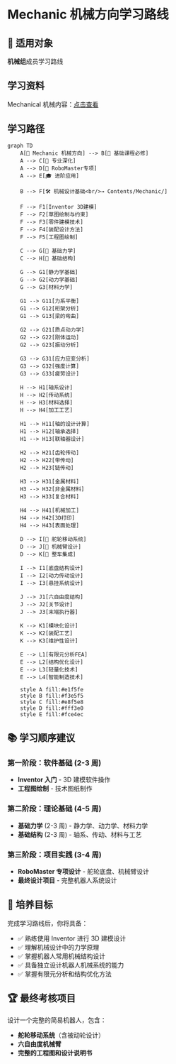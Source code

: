 # Mechanic 机械方向学习路线

## 🔧 适用对象

**机械组**成员学习路线

## 学习资料

Mechanical 机械内容：[点击查看](../../Contents/Mechanic/README.md)

## 学习路径

```mermaid
graph TD
    A[🔧 Mechanic 机械方向] --> B[🔰 基础课程必修]
    A --> C[🎯 专业深化]
    A --> D[🤖 RoboMaster专项]
    A --> E[🎓 进阶应用]

    B --> F[🛠️ 机械设计基础<br/>→ Contents/Mechanic/]

    F --> F1[Inventor 3D建模]
    F --> F2[草图绘制与约束]
    F --> F3[零件建模技术]
    F --> F4[装配设计方法]
    F --> F5[工程图绘制]

    C --> G[📐 基础力学]
    C --> H[🔧 基础结构]

    G --> G1[静力学基础]
    G --> G2[动力学基础]
    G --> G3[材料力学]

    G1 --> G11[力系平衡]
    G1 --> G12[桁架分析]
    G1 --> G13[梁的弯曲]

    G2 --> G21[质点动力学]
    G2 --> G22[刚体运动]
    G2 --> G23[振动分析]

    G3 --> G31[应力应变分析]
    G3 --> G32[强度计算]
    G3 --> G33[疲劳设计]

    H --> H1[轴系设计]
    H --> H2[传动系统]
    H --> H3[材料选择]
    H --> H4[加工工艺]

    H1 --> H11[轴的设计计算]
    H1 --> H12[轴承选择]
    H1 --> H13[联轴器设计]

    H2 --> H21[齿轮传动]
    H2 --> H22[带传动]
    H2 --> H23[链传动]

    H3 --> H31[金属材料]
    H3 --> H32[非金属材料]
    H3 --> H33[复合材料]

    H4 --> H41[机械加工]
    H4 --> H42[3D打印]
    H4 --> H43[表面处理]

    D --> I[🚗 舵轮移动系统]
    D --> J[🦾 机械臂设计]
    D --> K[🔗 整车集成]

    I --> I1[底盘结构设计]
    I --> I2[动力传动设计]
    I --> I3[悬挂系统设计]

    J --> J1[六自由度结构]
    J --> J2[关节设计]
    J --> J3[末端执行器]

    K --> K1[模块化设计]
    K --> K2[装配工艺]
    K --> K3[维护性设计]

    E --> L1[有限元分析FEA]
    E --> L2[结构优化设计]
    E --> L3[轻量化技术]
    E --> L4[智能制造技术]

    style A fill:#e1f5fe
    style B fill:#f3e5f5
    style C fill:#e8f5e8
    style D fill:#fff3e0
    style E fill:#fce4ec
```

## 📚 学习顺序建议

### 第一阶段：软件基础 (2-3 周)

- **Inventor 入门** - 3D 建模软件操作
- **工程图绘制** - 技术图纸制作

### 第二阶段：理论基础 (4-5 周)

- **基础力学** (2-3 周) - 静力学、动力学、材料力学
- **基础结构** (2-3 周) - 轴系、传动、材料与工艺

### 第三阶段：项目实践 (3-4 周)

- **RoboMaster 专项设计** - 舵轮底盘、机械臂设计
- **最终设计项目** - 完整机器人系统设计

## 🎯 培养目标

完成学习路线后，你将具备：

- ✅ 熟练使用 Inventor 进行 3D 建模设计
- ✅ 理解机械设计中的力学原理
- ✅ 掌握机器人常用机械结构设计
- ✅ 具备独立设计机器人机械系统的能力
- ✅ 掌握有限元分析和结构优化方法

## 🏆 最终考核项目

设计一个完整的简易机器人，包含：

- **舵轮移动系统**（含被动轮设计）
- **六自由度机械臂**
- **完整的工程图和设计说明书**
